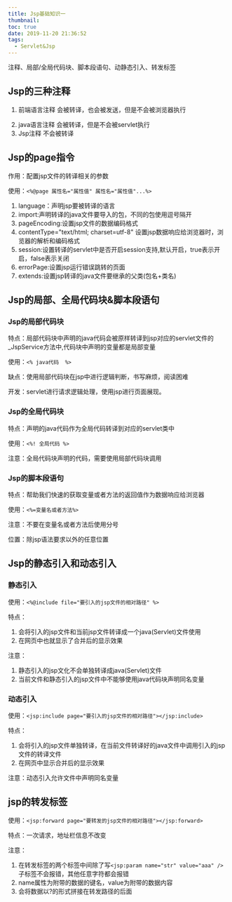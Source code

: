 ```yaml
---
title: Jsp基础知识一
thumbnail:
toc: true
date: 2019-11-20 21:36:52
tags:
  - Servlet&Jsp
---
```

注释、局部/全局代码块、脚本段语句、动静态引入、转发标签

## Jsp的三种注释
1. 前端语言注释
会被转译，也会被发送，但是不会被浏览器执行
<!-- more -->
2. java语言注释
会被转译，但是不会被servlet执行
3. Jsp注释
不会被转译

## Jsp的page指令
作用：配置jsp文件的转译相关的参数

使用：`<%@page 属性名="属性值" 属性名="属性值"...%>`

1. language：声明jsp要被转译的语言
2. import:声明转译的java文件要导入的包，不同的包使用逗号隔开
3. pageEncoding:设置jsp文件的数据编码格式
4. contentType="text/html; charset=utf-8"  设置jsp数据响应给浏览器时，浏览器的解析和编码格式
5. session:设置转译的servlet中是否开启session支持,默认开启，true表示开启，false表示关闭
6. errorPage:设置jsp运行错误跳转的页面
7. extends:设置jsp转译的java文件要继承的父类(包名+类名)

## Jsp的局部、全局代码块&脚本段语句
### Jsp的局部代码块
特点：局部代码块中声明的java代码会被原样转译到jsp对应的servlet文件的_JspService方法中,代码块中声明的变量都是局部变量

使用：`<% java代码  %>`

缺点：使用局部代码块在jsp中进行逻辑判断，书写麻烦，阅读困难

开发：servlet进行请求逻辑处理，使用jsp进行页面展现。

### Jsp的全局代码块
特点：声明的java代码作为全局代码转译到对应的servlet类中

使用：`<%! 全局代码 %>`

注意：全局代码块声明的代码，需要使用局部代码块调用
### Jsp的脚本段语句
特点：帮助我们快速的获取变量或者方法的返回值作为数据响应给浏览器

使用：`<%=变量名或者方法%>`

注意：不要在变量名或者方法后使用分号

位置：除jsp语法要求以外的任意位置

## Jsp的静态引入和动态引入
### 静态引入
使用：`<%@include file="要引入的jsp文件的相对路径" %>`

特点：
1. 会将引入的jsp文件和当前jsp文件转译成一个java(Servlet)文件使用
2. 在网页中也就显示了合并后的显示效果

注意：
1. 静态引入的jsp文化不会单独转译成java(Servlet)文件
2. 当前文件和静态引入的jsp文件中不能够使用java代码块声明同名变量

### 动态引入
使用：`<jsp:include page="要引入的jsp文件的相对路径"></jsp:include>`

特点：
1. 会将引入的jsp文件单独转译，在当前文件转译好的java文件中调用引入的jsp文件的转译文件
2. 在网页中显示合并后的显示效果

注意：动态引入允许文件中声明同名变量

## jsp的转发标签
使用：`<jsp:forward page="要转发的jsp文件的相对路径"></jsp:forward>`

特点：一次请求，地址栏信息不改变

注意：
1. 在转发标签的两个标签中间除了写`<jsp:param name="str" value="aaa" />`子标签不会报错，其他任意字符都会报错
2. name属性为附带的数据的键名，value为附带的数据内容
3. 会将数据以?的形式拼接在转发路径的后面
